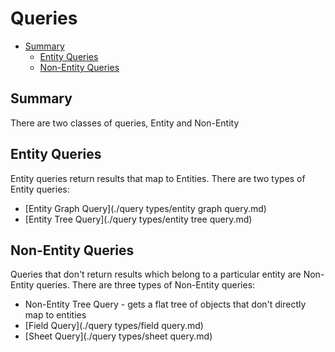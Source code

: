 # Queries
<!-- TOC -->

- [Summary](#summary)
    - [Entity Queries](#entity-queries)
    - [Non-Entity Queries](#non-entity-queries)

<!-- /TOC -->
## Summary

There are two classes of queries, Entity and Non-Entity

## Entity Queries

Entity queries return results that map to Entities.  There are two types of Entity queries:

- [Entity Graph Query](./query types/entity graph query.md)
- [Entity Tree Query](./query types/entity tree query.md)

## Non-Entity Queries

Queries that don't return results which belong to a particular entity are Non-Entity queries. There are three types of Non-Entity queries:

- Non-Entity Tree Query - gets a flat tree of objects that don't directly map to entities
- [Field Query](./query types/field query.md)
- [Sheet Query](./query types/sheet query.md)
